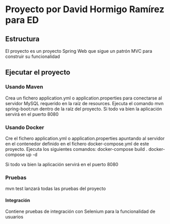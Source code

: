 # Proyecto por David Hormigo Ramírez para ED
## Estructura
El proyecto es un proyecto Spring Web que sigue un patrón MVC para construir su funcionalidad
## Ejecutar el proyecto
### Usando Maven
Crea un fichero application.yml o application.properties para conectarse al servidor MySQL requerido en la raíz de resources.
Ejecuta el comando mvn spring-boot:run dentro de la raíz del proyecto.
Si todo va bien la aplicación servirá en el puerto 8080
### Usando Docker  
Cre el fichero application.yml o application.properties apuntando al servidor en el contenedor definido en el fichero docker-compose.yml de este proyecto.
Ejecuta los siguientes comandos:
docker-compose build .
docker-compose up -d

Si todo va bien la aplicación servirá en el puerto 8080

### Pruebas
mvn test lanzará todas las pruebas del proyecto
#### Integración
Contiene pruebas de integración con Selenium para la funcionalidad de usuarios

